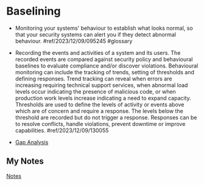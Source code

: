 # Baselining
- Monitoring your systems' behaviour to establish what looks normal, so that your security systems can alert you if they detect abnormal behaviour. #ref/2023/12/09/095245 #glossary 

- Recording the events and activities of a system and its users. The recorded events are compared against security policy and behavioural baselines to evaluate compliance and/or discover violations. Behavioural monitoring can include the tracking of trends, setting of thresholds and defining responses. Trend tracking can reveal when errors are increasing requiring technical support services, when abnormal load levels occur indicating the presence of malicious code, or when production work levels increase indicating a need to expand capacity. Thresholds are used to define the levels of activity or events above which are of concern and require a response. The levels below the threshold are recorded but do not trigger a response. Responses can be to resolve conflicts, handle violations, prevent downtime or improve capabilities. #ref/2023/12/09/130055
- [Gap Analysis](gap-analysis.md)
## My Notes
[Notes](mynotes/baselining-notes.md)
